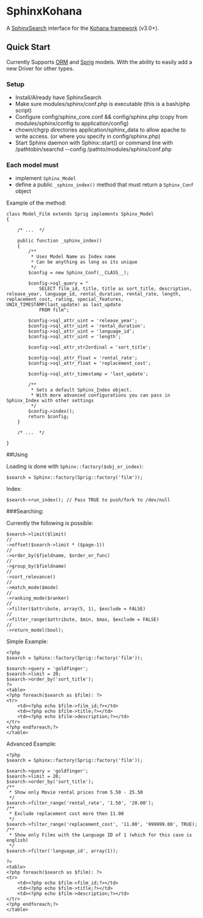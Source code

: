 # SphinxKohana

A [SphinxSearch](http://www.sphinxsearch.com) interface for the [Kohana framework](http://kohanaphp.com/) (v3.0+).

## Quick Start

Currently Supports [ORM](http://github.com/kohana/orm) and [Sprig](http://github.com/shadowhand/sprig) models. With the ability to easily add a new Driver for other types.

### Setup

* Install/Already have SphinxSearch
* Make sure modules/sphinx/conf.php is executable (this is a bash/php script)
* Configure config/sphinx_core.conf && config/sphinx.php (copy from modules/sphinx/config to application/config)
* chown/chgrp directories application/sphinx_data to allow apache to write access. (or where you specify in config/sphinx.php)
* Start Sphinx daemon with Sphinx::start() or command line with /pathtobin/searchd --config /pathto/modules/sphinx/conf.php

### Each model must

* implement `Sphinx_Model`
* define a public `_sphinx_index()` method that must return a `Sphinx_Conf` object

Example of the method:

    class Model_Film extends Sprig implements Sphinx_Model
    {
        
        /* ...  */

        public function _sphinx_index()
        {
            /**
             * Uses Model Name as Index name
             * Can be anything as long as its unique
             */
            $config = new Sphinx_Conf(__CLASS__);

            $config->sql_query = "
                SELECT film_id, title, title as sort_title, description, release_year, language_id, rental_duration, rental_rate, length, replacement_cost, rating, special_features, UNIX_TIMESTAMP(last_update) as last_update
                FROM film";

            $config->sql_attr_uint = 'release_year';
            $config->sql_attr_uint = 'rental_duration';
            $config->sql_attr_uint = 'language_id';
            $config->sql_attr_uint = 'length';

            $config->sql_attr_str2ordinal = 'sort_title';

            $config->sql_attr_float = 'rental_rate';
            $config->sql_attr_float = 'replacement_cost';

            $config->sql_attr_timestamp = 'last_update';

            /**
             * Sets a default Sphinx_Index object.
             * With more advanced configurations you can pass in Sphinx_Index with other settings
             */
            $config->index();
            return $config;
        }

        /* ...  */

    }

##Using

Loading is done with `Sphinx::factory($obj_or_index)`:

    $search = Sphinx::factory(Sprig::factory('film'));

Index:

    $search->run_index(); // Pass TRUE to push/fork to /dev/null

###Searching:

Currently the following is possible:

    $search->limit($limit)
    //
    ->offset($search->limit * ($page-1))
    //
    ->order_by($fieldname, $order_or_func)
    //
    ->group_by($fieldname)
    //
    ->sort_relevance()
    //
    ->match_mode($mode)
    //
    ->ranking_mode($ranker)
    //
    ->filter($attribute, array(5, 1), $exclude = FALSE)
    //
    ->filter_range($attribute, $min, $max, $exclude = FALSE)
    //
    ->return_model(bool);

Simple Example:

    <?php
    $search = Sphinx::factory(Sprig::factory('film'));

    $search->query = 'goldfinger';
    $search->limit = 20;
    $search->order_by('sort_title');
    ?>
    <table>
    <?php foreach($search as $film): ?>
    <tr>
        <td><?php echo $film->film_id;?></td>
        <td><?php echo $film->title;?></td>
        <td><?php echo $film->description;?></td>
    </tr>
    <?php endforeach;?>
    </table>

Advanced Example:
    
    <?php
    $search = Sphinx::factory(Sprig::factory('film'));

    $search->query = 'goldfinger';
    $search->limit = 20;
    $search->order_by('sort_title');
    /**
     * Show only Movie rental prices from 5.50 - 25.50
     */
    $search->filter_range('rental_rate', '1.50', '20.00');
    /** 
     * Exclude replacement cost more then 11.00
     */
    $search->filter_range('replacement_cost', '11.00', '999999.00', TRUE);
    /**
     * Show only Films with the Language ID of 1 (which for this case is english)
     */
    $search->filter('language_id', array(1));

    ?>
    <table>
    <?php foreach($search as $film): ?>
    <tr>
        <td><?php echo $film->film_id;?></td>
        <td><?php echo $film->title;?></td>
        <td><?php echo $film->description;?></td>
    </tr>
    <?php endforeach;?>
    </table>

